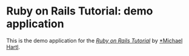 # Ruby on Rails Tutorial: demo application

This is the demo application for the [*Ruby on Rails Tutorial*](http://railstutorial.org) by [*Michael Hartl](http://michaelhartl.com).